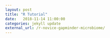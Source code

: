 ```yaml
---
layout: post
title: "R Tutorial"
date:   2018-11-14 11:00:00
categories: jekyll update
external_url: /r-novice-gapminder-microbiome/
---
```


